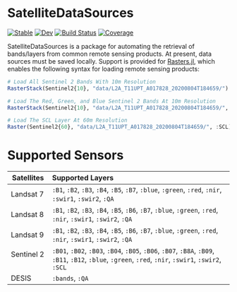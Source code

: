 # SatelliteDataSources

[![Stable](https://img.shields.io/badge/docs-stable-blue.svg)](https://JoshuaBillson.github.io/SatelliteDataSources.jl/stable/)
[![Dev](https://img.shields.io/badge/docs-dev-blue.svg)](https://JoshuaBillson.github.io/SatelliteDataSources.jl/dev/)
[![Build Status](https://github.com/JoshuaBillson/SatelliteDataSources.jl/actions/workflows/CI.yml/badge.svg?branch=main)](https://github.com/JoshuaBillson/SatelliteDataSources.jl/actions/workflows/CI.yml?query=branch%3Amain)
[![Coverage](https://codecov.io/gh/JoshuaBillson/SatelliteDataSources.jl/branch/main/graph/badge.svg)](https://codecov.io/gh/JoshuaBillson/SatelliteDataSources.jl)

SatelliteDataSources is a package for automating the retrieval of bands/layers from common remote sensing products. At present, data sources must be saved locally. Support is provided for [Rasters.jl](https://github.com/rafaqz/Rasters.jl), which enables the following syntax for loading remote sensing products:

```julia
# Load All Sentinel 2 Bands With 10m Resolution
RasterStack(Sentinel2{10}, "data/L2A_T11UPT_A017828_20200804T184659/")

# Load The Red, Green, and Blue Sentinel 2 Bands At 10m Resolution
RasterStack(Sentinel2{10}, "data/L2A_T11UPT_A017828_20200804T184659/", [:red, :green, :blue])

# Load The SCL Layer At 60m Resolution
Raster(Sentinel2{60}, "data/L2A_T11UPT_A017828_20200804T184659/", :SCL)
```

# Supported Sensors

| Satellites           | Supported Layers                                                                                                                                      |
| -------------------- | :---------------------------------------------------------------------------------------------------------------------------------------------------- |
| Landsat 7            | `:B1`, `:B2`, `:B3`, `:B4`, `:B5`, `:B7`, `:blue`, `:green`, `:red`, `:nir`, `:swir1`, `:swir2`, `:QA`                                                |
| Landsat 8            | `:B1`, `:B2`, `:B3`, `:B4`, `:B5`, `:B6`, `:B7`, `:blue`, `:green`, `:red`, `:nir`, `:swir1`, `:swir2`, `:QA`                                         |
| Landsat 9            | `:B1`, `:B2`, `:B3`, `:B4`, `:B5`, `:B6`, `:B7`, `:blue`, `:green`, `:red`, `:nir`, `:swir1`, `:swir2`, `:QA`                                         |
| Sentinel 2   &nbsp;  | `:B01`, `:B02`, `:B03`, `:B04`, `:B05`, `:B06`, `:B07`, `:B8A`, `:B09`, `:B11`, `:B12`, `:blue`, `:green`, `:red`, `:nir`, `:swir1`, `:swir2`, `:SCL` |
| DESIS                | `:bands`, `:QA`                                                                                                                                       |

